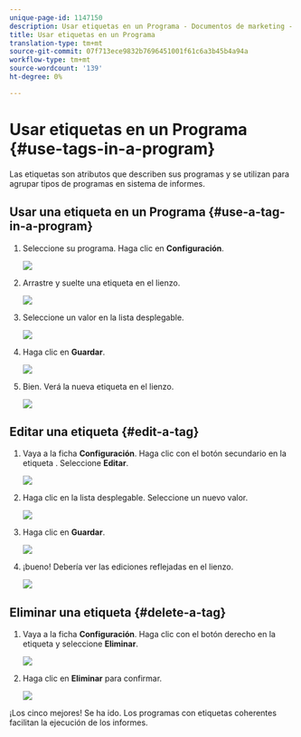 ```yaml
---
unique-page-id: 1147150
description: Usar etiquetas en un Programa - Documentos de marketing - Documentación del producto
title: Usar etiquetas en un Programa
translation-type: tm+mt
source-git-commit: 07f713ece9832b7696451001f61c6a3b45b4a94a
workflow-type: tm+mt
source-wordcount: '139'
ht-degree: 0%

---
```



# Usar etiquetas en un Programa {#use-tags-in-a-program}

Las etiquetas son atributos que describen sus programas y se utilizan para agrupar tipos de programas en sistema de informes.

## Usar una etiqueta en un Programa {#use-a-tag-in-a-program}

1. Seleccione su programa. Haga clic en **Configuración**.

   ![](assets/image2014-9-23-15-3a45-3a0.png)

1. Arrastre y suelte una etiqueta en el lienzo.

   ![](assets/image2014-9-23-15-3a45-3a13.png)

1. Seleccione un valor en la lista desplegable.

   ![](assets/image2014-9-23-15-3a45-3a30.png)

1. Haga clic en **Guardar**.

   ![](assets/image2014-9-23-15-3a45-3a36.png)

1. Bien. Verá la nueva etiqueta en el lienzo.

   ![](assets/image2014-9-23-15-3a45-3a47.png)

## Editar una etiqueta {#edit-a-tag}

1. Vaya a la ficha **Configuración**. Haga clic con el botón secundario en la etiqueta . Seleccione **Editar**.

   ![](assets/image2014-9-23-15-3a45-3a53.png)

1. Haga clic en la lista desplegable. Seleccione un nuevo valor.

   ![](assets/image2014-9-23-15-3a46-3a12.png)

1. Haga clic en **Guardar**.

   ![](assets/image2014-9-23-15-3a46-3a25.png)

1. ¡bueno! Debería ver las ediciones reflejadas en el lienzo.

   ![](assets/image2014-9-23-15-3a46-3a35.png)

## Eliminar una etiqueta {#delete-a-tag}

1. Vaya a la ficha **Configuración**. Haga clic con el botón derecho en la etiqueta y seleccione **Eliminar**.

   ![](assets/image2014-9-23-15-3a46-3a55.png)

1. Haga clic en **Eliminar** para confirmar.

   ![](assets/image2014-9-23-15-3a47-3a8.png)

¡Los cinco mejores! Se ha ido. Los programas con etiquetas coherentes facilitan la ejecución de los informes.
